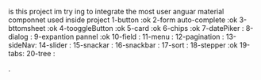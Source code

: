 is this project im 
try
ing to integrate the most user anguar material componnet used inside project
1-button :ok
2-form auto-complete :ok
3-bttomsheet :ok
4-tooggleButton :ok
5-card :ok
6-chips :ok
7-datePiker :
8-dialog :
9-expantion pannel :ok
10-field :
11-menu :
12-pagination :
13-sideNav: 
14-slider :
15-snackar :
16-snackbar :
17-sort :
18-stepper :ok
19-tabs: 
20-tree :

.
